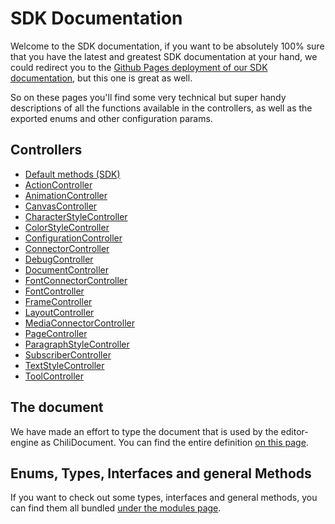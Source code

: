 # SDK Documentation

Welcome to the SDK documentation, if you want to be absolutely 100% sure that you have the latest and greatest SDK documentation at your hand, we could redirect you to the [Github Pages deployment of our SDK documentation](https://chili-publish.github.io/editor-sdk/index.html), but this one is great as well.

So on these pages you'll find some very technical but super handy descriptions of all the functions available in the controllers, as well as the exported enums and other configuration params.

## Controllers

-   [Default methods (SDK)](classes/index.SDK.html)
-   [ActionController](classes/src_controllers_ActionController.ActionController.html)
-   [AnimationController](classes/src_controllers_AnimationController.AnimationController.html)
-   [CanvasController](classes/src_controllers_CanvasController.CanvasController.html)
-   [CharacterStyleController](classes/src_controllers_CharacterStyleController.CharacterStyleController.html)
-   [ColorStyleController](classes/src_controllers_ColorStyleController.ColorStyleController.html)
-   [ConfigurationController](classes/src_controllers_ConfigurationController.ConfigurationController.html)
-   [ConnectorController](classes/src_controllers_ConnectorController.ConnectorController.html)
-   [DebugController](classes/src_controllers_DebugController.DebugController.html)
-   [DocumentController](classes/src_controllers_DocumentController.DocumentController.html)
-   [FontConnectorController](classes/src_controllers_FontConnectorController.FontConnectorController.html)
-   [FontController](classes/src_controllers_FontController.FontController.html)
-   [FrameController](classes/src_controllers_FrameController.FrameController.html)
-   [LayoutController](classes/src_controllers_LayoutController.LayoutController.html)
-   [MediaConnectorController](classes/src_controllers_MediaConnectorController.MediaConnectorController.html)
-   [PageController](classes/src_controllers_PageController.PageController.html)
-   [ParagraphStyleController](classes/src_controllers_ParagraphStyleController.ParagraphStyleController.html)
-   [SubscriberController](classes/src_controllers_SubscriberController.SubscriberController.html)
-   [TextStyleController](classes/src_controllers_TextStyleController.TextStyleController.html)
-   [ToolController](classes/src_controllers_ToolController.ToolController.html)

## The document

We have made an effort to type the document that is used by the editor-engine as ChiliDocument.
You can find the entire definition [on this page](interfaces/types_DocumentTypes.ChiliDocument.html).

## Enums, Types, Interfaces and general Methods

If you want to check out some types, interfaces and general methods, you can find them all bundled [under the modules page](modules).
